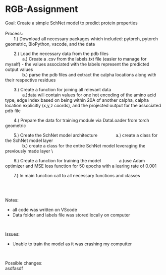# RGB-Assignment
Goal: Create a simple SchNet model to predict protein properties 
 <br />
 <br />
Process: \
&nbsp; &nbsp; &nbsp; &nbsp;1.) Download all necessary packages which included: pytorch, pytorch geometric, BioPython, vscode, and the data 

&nbsp; &nbsp; &nbsp; &nbsp;2.) Load the necessary data from the pdb files \
&nbsp; &nbsp; &nbsp; &nbsp;&nbsp; &nbsp; &nbsp; &nbsp;a.) Create a .csv from the labels.txt file (easier to manage for myself) - the values associated with the labels represent the predicted output values \
&nbsp; &nbsp; &nbsp; &nbsp;&nbsp; &nbsp; &nbsp; &nbsp;b.) parse the pdb files and extract the calpha locations along with their respective residues 

 &nbsp; &nbsp; &nbsp; &nbsp;3.) Create a function for joining all relevant data \
&nbsp; &nbsp; &nbsp; &nbsp;&nbsp; &nbsp; &nbsp; &nbsp;a.)data will contain values for one hot encoding of the amino acid type, edge index based on being within 20A of another calpha, calpha location explicitly (x,y,z coords), and the projected output for the associated pdb file 
 
 &nbsp; &nbsp; &nbsp; &nbsp;4.) Prepare the data for training module via DataLoader from torch geometric 
 
 &nbsp; &nbsp; &nbsp; &nbsp;5.) Create the SchNet model architecture 
&nbsp; &nbsp; &nbsp; &nbsp;&nbsp; &nbsp; &nbsp; &nbsp;a.) create a class for the SchNet model layer \
&nbsp; &nbsp; &nbsp; &nbsp;&nbsp; &nbsp; &nbsp; &nbsp;b.) create a class for the entire SchNet model leveraging the previously made layer \
 
 &nbsp; &nbsp; &nbsp; &nbsp;6.) Create a function for training the model 
&nbsp; &nbsp; &nbsp; &nbsp;&nbsp; &nbsp; &nbsp; &nbsp;a.)use Adam optimizer and MSE loss function for 50 epochs with a learing rate of 0.001 

 &nbsp; &nbsp; &nbsp; &nbsp;7.) In main function call to all necessary functions and classes 

 <br />
 <br />
 
Notes: 
* all code was written on VScode
* Data folder and labels file was stored locally on computer

 <br />
 
Issues: 
* Unable to train the model as it was crashing my computter

 <br />
 
Possible changes: \
asdfasdf
